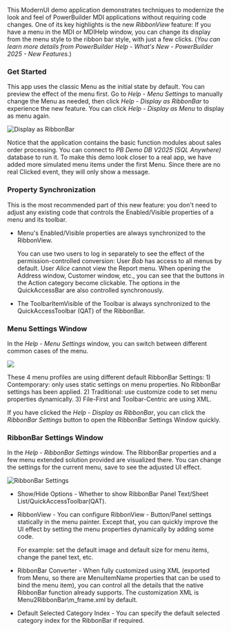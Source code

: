 This ModernUI demo application demonstrates techniques to modernize the look and feel of PowerBuilder MDI applications without requiring code changes. One of its key highlights is the new *RibbonView* feature: If you have a menu in the MDI or MDIHelp window, you can change its display from the menu style to the ribbon bar style, with just a few clicks. (*You can learn more details from PowerBuilder Help - What's New - PowerBuilder 2025 - New Features.*)

### Get Started

This app uses the classic Menu as the initial state by default. You can preview the effect of the menu first. Go to *Help - Menu Settings* to manually change the Menu as needed, then click  *Help - Display as RibbonBar* to experience the new feature. You can click *Help - Display as Menu* to display as menu again.

![Display as RibbonBar](./image/DisplayAsRibbonBar.png)

Notice that the application contains the basic function modules about sales order processing. You can connect to *PB Demo DB V2025 (SQL Anywhere)* database to run it. To make this demo look closer to a real app, we have added more simulated menu items under the first Menu. Since there are no real Clicked event, they will only show a message.

### Property Synchronization

This is the most recommended part of this new feature: you don't need to adjust any existing code that controls the Enabled/Visible properties of a menu and its toolbar.

- Menu's Enabled/Visible properties are always synchronized to the RibbonView. 

  You can use two users to log in separately to see the effect of the permission-controlled conversion: User *Bob* has access to all menus by default. User *Alice* cannot view the Report menu. When opening the Address window, Customer window, etc., you can see that the buttons in the Action category become clickable. The options in the QuickAccessBar are also controlled synchronously.

- The ToolbarItemVisible of the Toolbar is always synchronized to the QuickAccessToolbar (QAT) of the RibbonBar.

### Menu Settings Window

In the *Help - Menu Settings* window, you can switch between different common cases of the menu. 

![](./image/MenuSettings.png)

These 4 menu profiles are using different default RibbonBar Settings: 1) Contemporary: only uses static settings on menu properties. No RibbonBar settings has been applied. 2) Traditional: use customize code to set menu properties dynamically. 3) File-First and Toolbar-Centric are using XML. 

If you have clicked the *Help - Display as RibbonBar*, you can click the *RibbonBar Settings* button to open the RibbonBar Settings Window quickly.


### RibbonBar Settings Window

In the *Help - RibbonBar Settings* window. The RibbonBar properties and a few menu extended solution provided are visualized there. You can change the settings for the current menu, save to see the adjusted UI effect.

![RibbonBar Settings](image/RibbonBarSettings.png)

- Show/Hide Options - Whether to show RibbonBar Panel Text/Sheet List/QuickAccessToolbar(QAT).

- RibbonView - You can configure RibbonView - Button/Panel settings statically in the menu painter. Except that, you can quickly improve the UI effect by setting the menu properties dynamically by adding some code. 

  For example: set the default image and default size for menu items, change the panel text, etc.

- RibbonBar Converter - When fully customized using XML (exported from Menu, so there are  MenuItemName properties that can be used to bind the menu item), you can control all the details that the native RibbonBar function already supports. The customization XML is Menu2RibbonBar\m_frame.xml by default.

- Default Selected Category Index - You can specify the default selected category index for the RibbonBar if required.